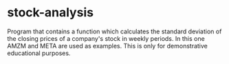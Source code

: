 # stock-analysis
Program that contains a function which calculates the standard deviation of the closing prices of a company's stock in weekly periods. In this one AMZM and META are used as examples. This is only for demonstrative educational purposes. 